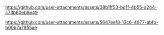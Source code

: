

https://github.com/user-attachments/assets/38b1ff53-bd1f-4b55-a244-c73b60eb8e49



https://github.com/user-attachments/assets/5647eef8-13c6-4677-abfb-b00b7a7955ae

